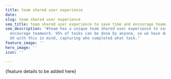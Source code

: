 ```yaml
---
title: team shared user experience
date: 
slug: team shared user experience
seo_title: team shared user experience to save time and encourage teamwork
seo_description: "#team has a unique team shared user experience to save time and
  encourage teamwork. 95% of tasks can be done by anyone, so we have designed the
  UX with this in mind, capturing who completed what task."
feature_image: ''
hero_image: ''
icon: ''

---
```

{feature details to be added here}